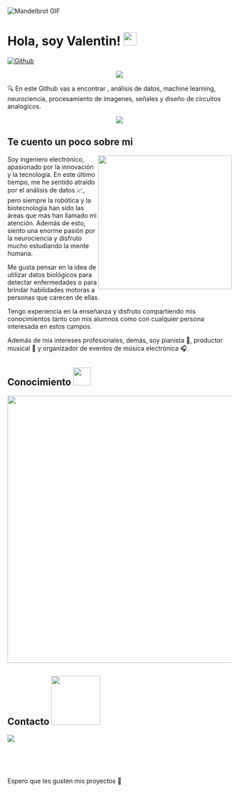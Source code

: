 ![Mandelbrot GIF](https://media.giphy.com/media/1n92hYPiFQ0efcCtrF/giphy.gif)

<h1> Hola, soy Valentin! <img src="https://raw.githubusercontent.com/MartinHeinz/MartinHeinz/master/wave.gif" width=30px> </h1>

[![Github](https://img.shields.io/github/followers/Aditya664?label=Follow&style=social)](https://github.com/valentinbarco)

<p align="center">
  <a href="https://github.com/Ratheshan03/readme-typing-svg"><img src="https://readme-typing-svg.herokuapp.com?lines=Análisis+de+Datos+,+Machine+Learning;Deep+Learning;Big+Data;Robótica;Electrónica,;DL%20|%20AI%20|%20ML%20Engineer&center=true&width=600&height=60"></a>
</p>

<div size='20px'> 🔍 En este Github vas a encontrar , análisis de datos, machine learning, neurociencia, procesamiento de imagenes, señales y diseño de circuitos analogicos.

</div>
  <p align="center">
  <a href="https://github.com/Ratheshan03/readme-typing-svg"><img src="https://readme-typing-svg.herokuapp.com?lines=Proyectos+de+Robótica+,+Análisis+de+Datos+,+Machine+Learning+,+Deep+Learning+,+Big+Data+,+Procesamiento+de+Imagenes+,+Señales+,+y+Diseño de Circuitos+Analogicos;DL%20|%20AI%20|%20ML%20Engineer&center=true&width=600&height=60"></a>
</p>



<h2> Te cuento un poco sobre mi </h2>

<img src="https://media.giphy.com/media/ITRemFlr5tS39AzQUL/giphy.gif" align="right" width="300">

Soy ingeniero electrónico, apasionado por la innovación y la tecnología. En este último tiempo, me he sentido atraído por el análisis de datos :chart_with_upwards_trend:, pero siempre la robótica y la biotecnología han sido las áreas que más han llamado mi atención. Además de esto, siento una enorme pasión por la neurociencia y disfruto mucho estudiando la mente humana.

Me gusta pensar en la idea de utilizar datos biológicos para detectar enfermedades o para brindar habilidades motoras a personas que carecen de ellas.

Tengo experiencia en la enseñanza y disfruto compartiendo mis conocimientos tanto con mis alumnos como con cualquier persona interesada en estos campos.

Además de mis intereses profesionales, demás, soy pianista 🎹, productor musical 🎵 y organizador de eventos de música electrónica 🎧.

<h2> Conocimiento <img src = "https://media2.giphy.com/media/QssGEmpkyEOhBCb7e1/giphy.gif?cid=ecf05e47a0n3gi1bfqntqmob8g9aid1oyj2wr3ds3mg700bl&rid=giphy.gif" width = 40px> </h2>
<p align="left">
  <a href="https://skillicons.dev">
    <img src="https://skillicons.dev/icons?i=python,cpp,c,matlab,octave,js,tensorflow,pytorch,arduino,raspberrypi,git" width = 600px />
  </a>
</p>

<h2> Contacto  <img src='https://raw.githubusercontent.com/ShahriarShafin/ShahriarShafin/main/Assets/handshake.gif' width="110px"> </h2>
<p align="left">
  <a href="https://www.linkedin.com/in/valentin-barco"><img src="https://skillicons.dev/icons?i=linkedin" /></a>
</p>
  
<br>
<br>
  <br>
  
Espero que les gusten mis proyectos :raised_hands:

